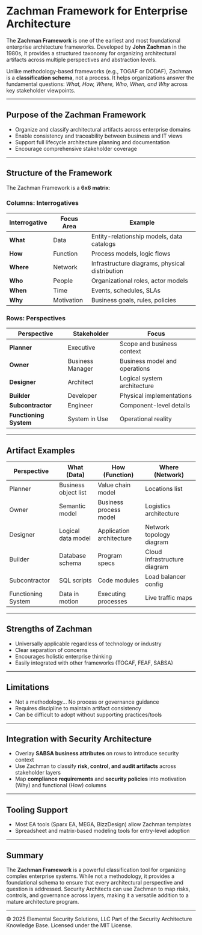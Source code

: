# Zachman Framework for Enterprise Architecture

The **Zachman Framework** is one of the earliest and most foundational enterprise architecture frameworks. Developed by **John Zachman** in the 1980s, it provides a structured taxonomy for organizing architectural artifacts across multiple perspectives and abstraction levels.

Unlike methodology-based frameworks (e.g., TOGAF or DODAF), Zachman is a **classification schema**, not a process. It helps organizations answer the fundamental questions: *What, How, Where, Who, When, and Why* across key stakeholder viewpoints.

---

## Purpose of the Zachman Framework

- Organize and classify architectural artifacts across enterprise domains
- Enable consistency and traceability between business and IT views
- Support full lifecycle architecture planning and documentation
- Encourage comprehensive stakeholder coverage

---

## Structure of the Framework

The Zachman Framework is a **6x6 matrix**:

### Columns: Interrogatives
| Interrogative | Focus Area | Example |
|---------------|------------|---------|
| **What** | Data | Entity-relationship models, data catalogs |
| **How** | Function | Process models, logic flows |
| **Where** | Network | Infrastructure diagrams, physical distribution |
| **Who** | People | Organizational roles, actor models |
| **When** | Time | Events, schedules, SLAs |
| **Why** | Motivation | Business goals, rules, policies |

### Rows: Perspectives
| Perspective | Stakeholder | Focus |
|-------------|-------------|-------|
| **Planner** | Executive | Scope and business context |
| **Owner** | Business Manager | Business model and operations |
| **Designer** | Architect | Logical system architecture |
| **Builder** | Developer | Physical implementations |
| **Subcontractor** | Engineer | Component-level details |
| **Functioning System** | System in Use | Operational reality |

---

## Artifact Examples

| Perspective | What (Data) | How (Function) | Where (Network) |
|-------------|-------------|----------------|------------------|
| Planner | Business object list | Value chain model | Locations list |
| Owner | Semantic model | Business process model | Logistics architecture |
| Designer | Logical data model | Application architecture | Network topology diagram |
| Builder | Database schema | Program specs | Cloud infrastructure diagram |
| Subcontractor | SQL scripts | Code modules | Load balancer config |
| Functioning System | Data in motion | Executing processes | Live traffic maps |

---

## Strengths of Zachman

- Universally applicable regardless of technology or industry
- Clear separation of concerns
- Encourages holistic enterprise thinking
- Easily integrated with other frameworks (TOGAF, FEAF, SABSA)

---

## Limitations

- Not a methodology... No process or governance guidance
- Requires discipline to maintain artifact consistency
- Can be difficult to adopt without supporting practices/tools

---

## Integration with Security Architecture

- Overlay **SABSA business attributes** on rows to introduce security context
- Use Zachman to classify **risk, control, and audit artifacts** across stakeholder layers
- Map **compliance requirements** and **security policies** into motivation (Why) and functional (How) columns

---

## Tooling Support

- Most EA tools (Sparx EA, MEGA, BizzDesign) allow Zachman templates
- Spreadsheet and matrix-based modeling tools for entry-level adoption

---

## Summary

The **Zachman Framework** is a powerful classification tool for organizing complex enterprise systems. While not a methodology, it provides a foundational schema to ensure that every architectural perspective and question is addressed. Security Architects can use Zachman to map risks, controls, and governance across layers, making it a versatile addition to a mature architecture program.

---
© 2025 Elemental Security Solutions, LLC
Part of the Security Architecture Knowledge Base.
Licensed under the MIT License.
